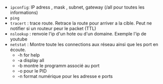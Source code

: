 - `ipconfig`: IP adress , mask , subnet, gateway (/all pour toutes les informations)
- `ping`
- `tracert` : trace route. Retrace la route pour arriver a la cible. Peut ne notifier si un routeur peur le packet (TTL)
- `nslookup` : renvoie l'ip d'un hote ou d'un domaine. Exemple l'ip de youtube
- `netstat` : Montre toute les connections aux réseau ainsi que les port en écoute. 
	- -h for help
	- -a display all 
	- -b montre le programm associé au port 
	- -o pour le PID
	- -n format numérique pour les adresse e ports

